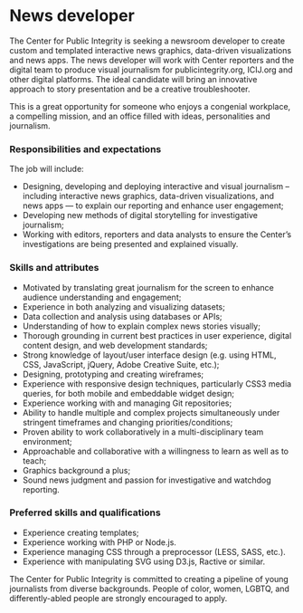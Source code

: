 # News developer

The Center for Public Integrity is seeking a newsroom developer to create custom and templated interactive news graphics, data-driven visualizations and news apps. The news developer will work with Center reporters and the digital team to produce visual journalism for publicintegrity.org, ICIJ.org and other digital platforms. The ideal candidate will bring an innovative approach to story presentation and be a creative troubleshooter.

This is a great opportunity for someone who enjoys a congenial workplace, a compelling mission, and an office filled with ideas, personalities and journalism.

### Responsibilities and expectations

The job will include:

- Designing, developing and deploying interactive and visual journalism – including interactive news graphics, data-driven visualizations, and news apps — to explain our reporting and enhance user engagement;
- Developing new methods of digital storytelling for investigative journalism;
- Working with editors, reporters and data analysts to ensure the Center’s investigations are being presented and explained visually.

### Skills and attributes

- Motivated by translating great journalism for the screen to enhance audience understanding and engagement;
- Experience in both analyzing and visualizing datasets; 
- Data collection and analysis using databases or APIs;
- Understanding of how to explain complex news stories visually;
- Thorough grounding in current best practices in user experience, digital content design, and web development standards;
- Strong knowledge of layout/user interface design (e.g. using HTML, CSS, JavaScript, jQuery, Adobe Creative Suite, etc.);
- Designing, prototyping and creating wireframes;
- Experience with responsive design techniques, particularly CSS3 media queries, for both mobile and embeddable widget design; 
- Experience working with and managing Git repositories;
- Ability to handle multiple and complex projects simultaneously under stringent timeframes and changing priorities/conditions;
- Proven ability to work collaboratively in a multi-disciplinary team environment;
- Approachable and collaborative with a willingness to learn as well as to teach;
- Graphics background a plus;
- Sound news judgment and passion for investigative and watchdog reporting.

### Preferred skills and qualifications

- Experience creating templates;
- Experience working with PHP or Node.js.
- Experience managing CSS through a preprocessor (LESS, SASS, etc.).
- Experience with manipulating SVG using D3.js, Ractive or similar.

The Center for Public Integrity is committed to creating a pipeline of young journalists from diverse backgrounds. People of color, women, LGBTQ, and differently-abled people are strongly encouraged to apply. 
